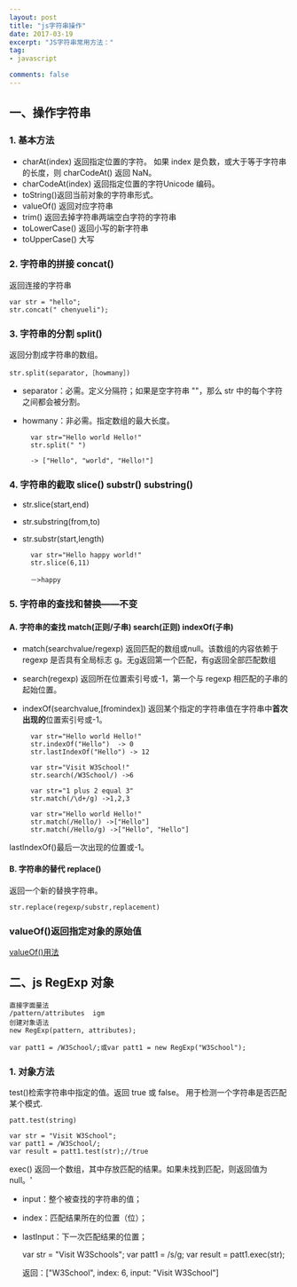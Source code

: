 ```yaml
---
layout: post
title: "js字符串操作"
date: 2017-03-19
excerpt: "JS字符串常用方法："
tag:
- javascript

comments: false
---
```






## 一、操作字符串

### 1. 基本方法
- charAt(index) 返回指定位置的字符。 如果 index 是负数，或大于等于字符串的长度，则 charCodeAt() 返回 NaN。
- charCodeAt(index) 返回指定位置的字符Unicode 编码。
- toString()返回当前对象的字符串形式。
- valueOf() 返回对应字符串
- trim() 返回去掉字符串两端空白字符的字符串
- toLowerCase() 返回小写的新字符串
- toUpperCase() 大写


### 2. 字符串的拼接 concat()
返回连接的字符串

	var str = "hello";
	str.concat(" chenyueli");


### 3. 字符串的分割 split()

返回分割成字符串的数组。

	str.split(separator,［howmany］)
- separator：必需。定义分隔符；如果是空字符串 ""，那么 str 中的每个字符之间都会被分割。
- howmany：非必需。指定数组的最大长度。
	
		var str="Hello world Hello!"
		str.split(" ")
		
		-> ["Hello", "world", "Hello!"]

### 4. 字符串的截取 slice() substr() substring()

- str.slice(start,end) 
- str.substring(from,to) 
- str.substr(start,length)

		var str="Hello happy world!"
		str.slice(6,11)
		
		－>happy

### 5. 字符串的查找和替换——不变

#### A. 字符串的查找 match(正则/子串) search(正则) indexOf(子串)  

- match(searchvalue/regexp) 返回匹配的数组或null。该数组的内容依赖于 regexp 是否具有全局标志 g。无g返回第一个匹配，有g返回全部匹配数组
- search(regexp) 返回所在位置索引号或-1，第一个与 regexp 相匹配的子串的起始位置。
- indexOf(searchvalue,[fromindex]) 返回某个指定的字符串值在字符串中**首次出现的**位置索引号或-1。

		var str="Hello world Hello!"
		str.indexOf("Hello")  -> 0
		str.lastIndexOf("Hello") -> 12
	
		var str="Visit W3School!"
		str.search(/W3School/) ->6
	
		var str="1 plus 2 equal 3"
		str.match(/\d+/g) ->1,2,3
	
		var str="Hello world Hello!"
		str.match(/Hello/) ->["Hello"]
		str.match(/Hello/g) ->["Hello", "Hello"]
	
lastIndexOf()最后一次出现的位置或-1。

#### B. 字符串的替代 replace()

返回一个新的替换字符串。

	str.replace(regexp/substr,replacement)


### valueOf()返回指定对象的原始值

[valueOf()用法](http://www.365mini.com/page/javascript-valueof.htm)

## 二、js RegExp 对象
	直接字面量法
	/pattern/attributes  igm
	创建对象语法
	new RegExp(pattern, attributes);

	var patt1 = /W3School/;或var patt1 = new RegExp("W3School");
### 1. 对象方法

test()检索字符串中指定的值。返回 true 或 false。	用于检测一个字符串是否匹配某个模式.

	patt.test(string)

	var str = "Visit W3School";
	var patt1 = /W3School/;
	var result = patt1.test(str);//true



exec() 返回一个数组，其中存放匹配的结果。如果未找到匹配，则返回值为 null。'


- input：整个被查找的字符串的值； 
- index：匹配结果所在的位置（位）； 
- lastInput：下一次匹配结果的位置； 

	var str = "Visit W3Schools";
	var patt1 = /s/g;
	var result = patt1.exec(str);

	返回：["W3School", index: 6, input: "Visit W3School"]
